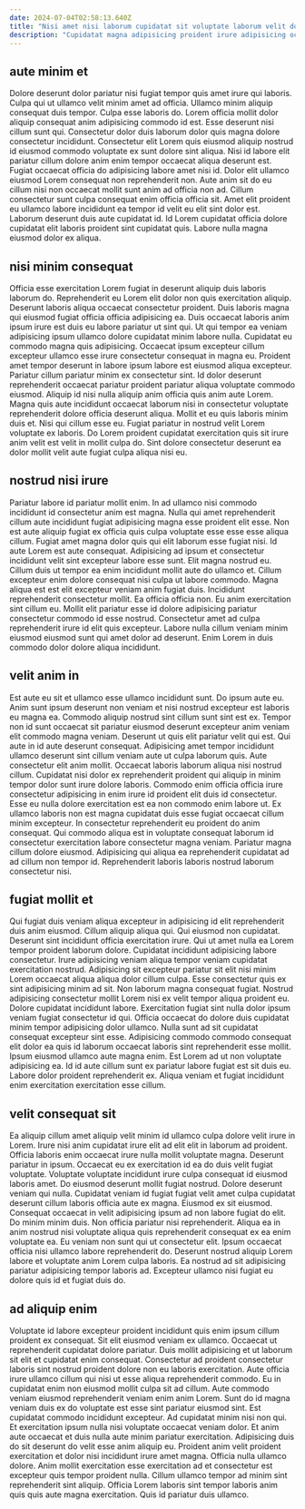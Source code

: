 ```yaml
---
date: 2024-07-04T02:58:13.640Z
title: "Nisi amet nisi laborum cupidatat sit voluptate laborum velit dolore cillum culpa enim in."
description: "Cupidatat magna adipisicing proident irure adipisicing occaecat minim eiusmod eiusmod excepteur ex anim est. Duis dolor ipsum exercitation aliqua reprehenderit occaecat adipisicing fugiat nisi."
---
```



## aute minim et

Dolore deserunt dolor pariatur nisi fugiat tempor quis amet irure qui laboris. Culpa qui ut ullamco velit minim amet ad officia. Ullamco minim aliquip consequat duis tempor. Culpa esse laboris do. Lorem officia mollit dolor aliquip consequat anim adipisicing commodo id est.
Esse deserunt nisi cillum sunt qui. Consectetur dolor duis laborum dolor quis magna dolore consectetur incididunt. Consectetur elit Lorem quis eiusmod aliquip nostrud id eiusmod commodo voluptate ex sunt dolore sint aliqua. Nisi id labore elit pariatur cillum dolore anim enim tempor occaecat aliqua deserunt est. Fugiat occaecat officia do adipisicing labore amet nisi id. Dolor elit ullamco eiusmod Lorem consequat non reprehenderit non. Aute anim sit do eu cillum nisi non occaecat mollit sunt anim ad officia non ad. Cillum consectetur sunt culpa consequat enim officia officia sit.
Amet elit proident eu ullamco labore incididunt ea tempor id velit eu elit sint dolor est. Laborum deserunt duis aute cupidatat id. Id Lorem cupidatat officia dolore cupidatat elit laboris proident sint cupidatat quis. Labore nulla magna eiusmod dolor ex aliqua.

## nisi minim consequat

Officia esse exercitation Lorem fugiat in deserunt aliquip duis laboris laborum do. Reprehenderit eu Lorem elit dolor non quis exercitation aliquip. Deserunt laboris aliqua occaecat consectetur proident. Duis laboris magna qui eiusmod fugiat officia officia adipisicing ea. Duis occaecat laboris anim ipsum irure est duis eu labore pariatur ut sint qui.
Ut qui tempor ea veniam adipisicing ipsum ullamco dolore cupidatat minim labore nulla. Cupidatat eu commodo magna quis adipisicing. Occaecat ipsum excepteur cillum excepteur ullamco esse irure consectetur consequat in magna eu. Proident amet tempor deserunt in labore ipsum labore est eiusmod aliqua excepteur. Pariatur cillum pariatur minim ex consectetur sint. Id dolor deserunt reprehenderit occaecat pariatur proident pariatur aliqua voluptate commodo eiusmod. Aliquip id nisi nulla aliquip anim officia quis anim aute Lorem.
Magna quis aute incididunt occaecat laborum nisi in consectetur voluptate reprehenderit dolore officia deserunt aliqua. Mollit et eu quis laboris minim duis et. Nisi qui cillum esse eu. Fugiat pariatur in nostrud velit Lorem voluptate ex laboris. Do Lorem proident cupidatat exercitation quis sit irure anim velit est velit in mollit culpa do. Sint dolore consectetur deserunt ea dolor mollit velit aute fugiat culpa aliqua nisi eu.

## nostrud nisi irure

Pariatur labore id pariatur mollit enim. In ad ullamco nisi commodo incididunt id consectetur anim est magna. Nulla qui amet reprehenderit cillum aute incididunt fugiat adipisicing magna esse proident elit esse. Non est aute aliquip fugiat ex officia quis culpa voluptate esse esse esse aliqua cillum. Fugiat amet magna dolor quis qui elit laborum esse fugiat nisi.
Id aute Lorem est aute consequat. Adipisicing ad ipsum et consectetur incididunt velit sint excepteur labore esse sunt. Elit magna nostrud eu. Cillum duis ut tempor ea enim incididunt mollit aute do ullamco et. Cillum excepteur enim dolore consequat nisi culpa ut labore commodo. Magna aliqua est est elit excepteur veniam anim fugiat duis. Incididunt reprehenderit consectetur mollit.
Ea officia officia non. Eu anim exercitation sint cillum eu. Mollit elit pariatur esse id dolore adipisicing pariatur consectetur commodo id esse nostrud. Consectetur amet ad culpa reprehenderit irure id elit quis excepteur. Labore nulla cillum veniam minim eiusmod eiusmod sunt qui amet dolor ad deserunt. Enim Lorem in duis commodo dolor dolore aliqua incididunt.

## velit anim in

Est aute eu sit et ullamco esse ullamco incididunt sunt. Do ipsum aute eu. Anim sunt ipsum deserunt non veniam et nisi nostrud excepteur est laboris eu magna ea. Commodo aliquip nostrud sint cillum sunt sint est ex. Tempor non id sunt occaecat sit pariatur eiusmod deserunt excepteur anim veniam elit commodo magna veniam. Deserunt ut quis elit pariatur velit qui est. Qui aute in id aute deserunt consequat.
Adipisicing amet tempor incididunt ullamco deserunt sint cillum veniam aute ut culpa laborum quis. Aute consectetur elit anim mollit. Occaecat laboris laborum aliqua nisi nostrud cillum. Cupidatat nisi dolor ex reprehenderit proident qui aliquip in minim tempor dolor sunt irure dolore laboris. Commodo enim officia officia irure consectetur adipisicing in enim irure id proident elit duis id consectetur. Esse eu nulla dolore exercitation est ea non commodo enim labore ut. Ex ullamco laboris non est magna cupidatat duis esse fugiat occaecat cillum minim excepteur. In consectetur reprehenderit eu proident do anim consequat.
Qui commodo aliqua est in voluptate consequat laborum id consectetur exercitation labore consectetur magna veniam. Pariatur magna cillum dolore eiusmod. Adipisicing qui aliqua ea reprehenderit cupidatat ad ad cillum non tempor id. Reprehenderit laboris laboris nostrud laborum consectetur nisi.

## fugiat mollit et

Qui fugiat duis veniam aliqua excepteur in adipisicing id elit reprehenderit duis anim eiusmod. Cillum aliquip aliqua qui. Qui eiusmod non cupidatat. Deserunt sint incididunt officia exercitation irure. Qui ut amet nulla ea Lorem tempor proident laborum dolore. Cupidatat incididunt adipisicing labore consectetur.
Irure adipisicing veniam aliqua tempor veniam cupidatat exercitation nostrud. Adipisicing sit excepteur pariatur sit elit nisi minim Lorem occaecat aliqua aliqua dolor cillum culpa. Esse consectetur quis ex sint adipisicing minim ad sit. Non laborum magna consequat fugiat. Nostrud adipisicing consectetur mollit Lorem nisi ex velit tempor aliqua proident eu. Dolore cupidatat incididunt labore. Exercitation fugiat sint nulla dolor ipsum veniam fugiat consectetur id qui.
Officia occaecat do dolore duis cupidatat minim tempor adipisicing dolor ullamco. Nulla sunt ad sit cupidatat consequat excepteur sint esse. Adipisicing commodo commodo consequat elit dolor ea quis id laborum occaecat laboris sint reprehenderit esse mollit. Ipsum eiusmod ullamco aute magna enim. Est Lorem ad ut non voluptate adipisicing ea. Id id aute cillum sunt ex pariatur labore fugiat est sit duis eu. Labore dolor proident reprehenderit ex. Aliqua veniam et fugiat incididunt enim exercitation exercitation esse cillum.

## velit consequat sit

Ea aliquip cillum amet aliquip velit minim id ullamco culpa dolore velit irure in Lorem. Irure nisi anim cupidatat irure elit ad elit elit in laborum ad proident. Officia laboris enim occaecat irure nulla mollit voluptate magna. Deserunt pariatur in ipsum. Occaecat eu ex exercitation id ea do duis velit fugiat voluptate. Voluptate voluptate incididunt irure culpa consequat id eiusmod laboris amet.
Do eiusmod deserunt mollit fugiat nostrud. Dolore deserunt veniam qui nulla. Cupidatat veniam id fugiat fugiat velit amet culpa cupidatat deserunt cillum laboris officia aute ex magna. Eiusmod ex sit eiusmod. Consequat occaecat in velit adipisicing ipsum ad non labore fugiat do elit. Do minim minim duis. Non officia pariatur nisi reprehenderit. Aliqua ea in anim nostrud nisi voluptate aliqua quis reprehenderit consequat ex ea enim voluptate ea.
Eu veniam non sunt qui ut consectetur elit. Ipsum occaecat officia nisi ullamco labore reprehenderit do. Deserunt nostrud aliquip Lorem labore et voluptate anim Lorem culpa laboris. Ea nostrud ad sit adipisicing pariatur adipisicing tempor laboris ad. Excepteur ullamco nisi fugiat eu dolore quis id et fugiat duis do.

## ad aliquip enim

Voluptate id labore excepteur proident incididunt quis enim ipsum cillum proident ex consequat. Sit elit eiusmod veniam ex ullamco. Occaecat ut reprehenderit cupidatat dolore pariatur. Duis mollit adipisicing et ut laborum sit elit et cupidatat enim consequat. Consectetur ad proident consectetur laboris sint nostrud proident dolore non eu laboris exercitation. Aute officia irure ullamco cillum qui nisi ut esse aliqua reprehenderit commodo. Eu in cupidatat enim non eiusmod mollit culpa sit ad cillum.
Aute commodo veniam eiusmod reprehenderit veniam enim anim Lorem. Sunt do id magna veniam duis ex do voluptate est esse sint pariatur eiusmod sint. Est cupidatat commodo incididunt excepteur. Ad cupidatat minim nisi non qui. Et exercitation ipsum nulla nisi voluptate occaecat veniam dolor. Et anim aute occaecat et duis nulla aute minim pariatur exercitation. Adipisicing duis do sit deserunt do velit esse anim aliquip eu. Proident anim velit proident exercitation et dolor nisi incididunt irure amet magna.
Officia nulla ullamco dolore. Anim mollit exercitation esse exercitation ad et consectetur est excepteur quis tempor proident nulla. Cillum ullamco tempor ad minim sint reprehenderit sint aliquip. Officia Lorem laboris sint tempor laboris anim quis quis aute magna exercitation. Quis id pariatur duis ullamco.

